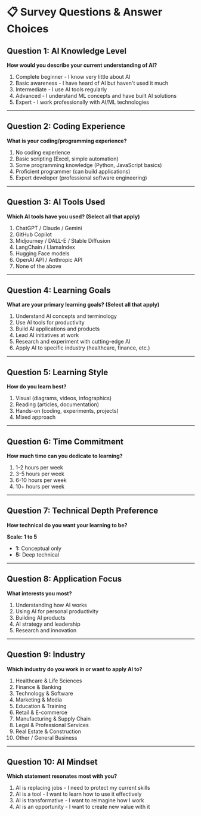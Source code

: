 # 📋 Survey Questions & Answer Choices

## Question 1: AI Knowledge Level
**How would you describe your current understanding of AI?**

1. Complete beginner - I know very little about AI
2. Basic awareness - I have heard of AI but haven't used it much
3. Intermediate - I use AI tools regularly
4. Advanced - I understand ML concepts and have built AI solutions
5. Expert - I work professionally with AI/ML technologies

---

## Question 2: Coding Experience
**What is your coding/programming experience?**

1. No coding experience
2. Basic scripting (Excel, simple automation)
3. Some programming knowledge (Python, JavaScript basics)
4. Proficient programmer (can build applications)
5. Expert developer (professional software engineering)

---

## Question 3: AI Tools Used
**Which AI tools have you used? (Select all that apply)**

1. ChatGPT / Claude / Gemini
2. GitHub Copilot
3. Midjourney / DALL-E / Stable Diffusion
4. LangChain / LlamaIndex
5. Hugging Face models
6. OpenAI API / Anthropic API
7. None of the above

---

## Question 4: Learning Goals
**What are your primary learning goals? (Select all that apply)**

1. Understand AI concepts and terminology
2. Use AI tools for productivity
3. Build AI applications and products
4. Lead AI initiatives at work
5. Research and experiment with cutting-edge AI
6. Apply AI to specific industry (healthcare, finance, etc.)

---

## Question 5: Learning Style
**How do you learn best?**

1. Visual (diagrams, videos, infographics)
2. Reading (articles, documentation)
3. Hands-on (coding, experiments, projects)
4. Mixed approach

---

## Question 6: Time Commitment
**How much time can you dedicate to learning?**

1. 1-2 hours per week
2. 3-5 hours per week
3. 6-10 hours per week
4. 10+ hours per week

---

## Question 7: Technical Depth Preference
**How technical do you want your learning to be?**

**Scale: 1 to 5**
- **1:** Conceptual only
- **5:** Deep technical

---

## Question 8: Application Focus
**What interests you most?**

1. Understanding how AI works
2. Using AI for personal productivity
3. Building AI products
4. AI strategy and leadership
5. Research and innovation

---

## Question 9: Industry
**Which industry do you work in or want to apply AI to?**

1. Healthcare & Life Sciences
2. Finance & Banking
3. Technology & Software
4. Marketing & Media
5. Education & Training
6. Retail & E-commerce
7. Manufacturing & Supply Chain
8. Legal & Professional Services
9. Real Estate & Construction
10. Other / General Business

---

## Question 10: AI Mindset
**Which statement resonates most with you?**

1. AI is replacing jobs - I need to protect my current skills
2. AI is a tool - I want to learn how to use it effectively
3. AI is transformative - I want to reimagine how I work
4. AI is an opportunity - I want to create new value with it


